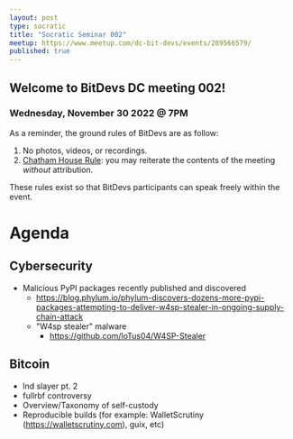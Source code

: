 ```yaml
---
layout: post
type: socratic
title: "Socratic Seminar 002"
meetup: https://www.meetup.com/dc-bit-devs/events/289566579/
published: true
---
```


## Welcome to BitDevs DC meeting 002!

### Wednesday, November 30 2022 @ 7PM

As a reminder, the ground rules of BitDevs are as follow:

1. No photos, videos, or recordings.
1. [Chatham House Rule](https://en.wikipedia.org/wiki/Chatham_House_Rule): you may
   reiterate the contents of the meeting *without* attribution.

These rules exist so that BitDevs participants can speak freely
within the event.

# Agenda

## Cybersecurity

- Malicious PyPI packages recently published and discovered
  - <https://blog.phylum.io/phylum-discovers-dozens-more-pypi-packages-attempting-to-deliver-w4sp-stealer-in-ongoing-supply-chain-attack>
   - "W4sp stealer" malware
     - <https://github.com/loTus04/W4SP-Stealer>

## Bitcoin

- lnd slayer pt. 2
- fullrbf controversy
- Overview/Taxonomy of self-custody
- Reproducible builds (for example: WalletScrutiny (https://walletscrutiny.com), guix, etc)
